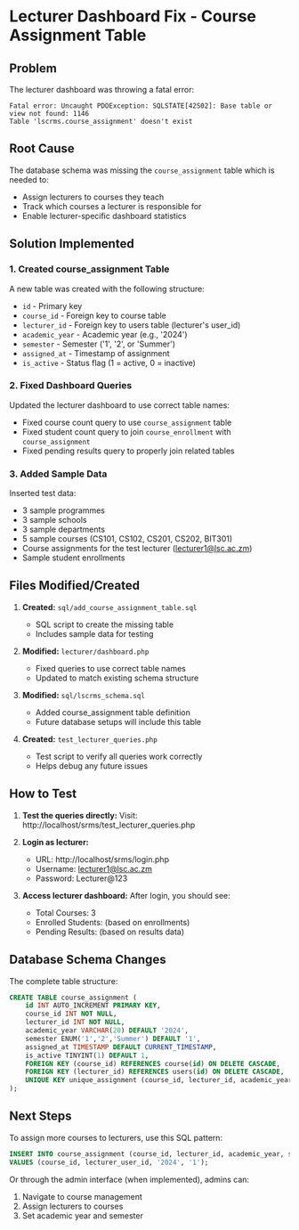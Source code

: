 # Lecturer Dashboard Fix - Course Assignment Table

## Problem
The lecturer dashboard was throwing a fatal error:
```
Fatal error: Uncaught PDOException: SQLSTATE[42S02]: Base table or view not found: 1146 
Table 'lscrms.course_assignment' doesn't exist
```

## Root Cause
The database schema was missing the `course_assignment` table which is needed to:
- Assign lecturers to courses they teach
- Track which courses a lecturer is responsible for
- Enable lecturer-specific dashboard statistics

## Solution Implemented

### 1. Created course_assignment Table
A new table was created with the following structure:
- `id` - Primary key
- `course_id` - Foreign key to course table
- `lecturer_id` - Foreign key to users table (lecturer's user_id)
- `academic_year` - Academic year (e.g., '2024')
- `semester` - Semester ('1', '2', or 'Summer')
- `assigned_at` - Timestamp of assignment
- `is_active` - Status flag (1 = active, 0 = inactive)

### 2. Fixed Dashboard Queries
Updated the lecturer dashboard to use correct table names:
- Fixed course count query to use `course_assignment` table
- Fixed student count query to join `course_enrollment` with `course_assignment`
- Fixed pending results query to properly join related tables

### 3. Added Sample Data
Inserted test data:
- 3 sample programmes
- 3 sample schools
- 3 sample departments
- 5 sample courses (CS101, CS102, CS201, CS202, BIT301)
- Course assignments for the test lecturer (lecturer1@lsc.ac.zm)
- Sample student enrollments

## Files Modified/Created

1. **Created:** `sql/add_course_assignment_table.sql`
   - SQL script to create the missing table
   - Includes sample data for testing

2. **Modified:** `lecturer/dashboard.php`
   - Fixed queries to use correct table names
   - Updated to match existing schema structure

3. **Modified:** `sql/lscrms_schema.sql`
   - Added course_assignment table definition
   - Future database setups will include this table

4. **Created:** `test_lecturer_queries.php`
   - Test script to verify all queries work correctly
   - Helps debug any future issues

## How to Test

1. **Test the queries directly:**
   Visit: http://localhost/srms/test_lecturer_queries.php

2. **Login as lecturer:**
   - URL: http://localhost/srms/login.php
   - Username: lecturer1@lsc.ac.zm
   - Password: Lecturer@123

3. **Access lecturer dashboard:**
   After login, you should see:
   - Total Courses: 3
   - Enrolled Students: (based on enrollments)
   - Pending Results: (based on results data)

## Database Schema Changes

The complete table structure:
```sql
CREATE TABLE course_assignment (
    id INT AUTO_INCREMENT PRIMARY KEY,
    course_id INT NOT NULL,
    lecturer_id INT NOT NULL,
    academic_year VARCHAR(20) DEFAULT '2024',
    semester ENUM('1','2','Summer') DEFAULT '1',
    assigned_at TIMESTAMP DEFAULT CURRENT_TIMESTAMP,
    is_active TINYINT(1) DEFAULT 1,
    FOREIGN KEY (course_id) REFERENCES course(id) ON DELETE CASCADE,
    FOREIGN KEY (lecturer_id) REFERENCES users(id) ON DELETE CASCADE,
    UNIQUE KEY unique_assignment (course_id, lecturer_id, academic_year, semester)
);
```

## Next Steps

To assign more courses to lecturers, use this SQL pattern:
```sql
INSERT INTO course_assignment (course_id, lecturer_id, academic_year, semester) 
VALUES (course_id, lecturer_user_id, '2024', '1');
```

Or through the admin interface (when implemented), admins can:
1. Navigate to course management
2. Assign lecturers to courses
3. Set academic year and semester

